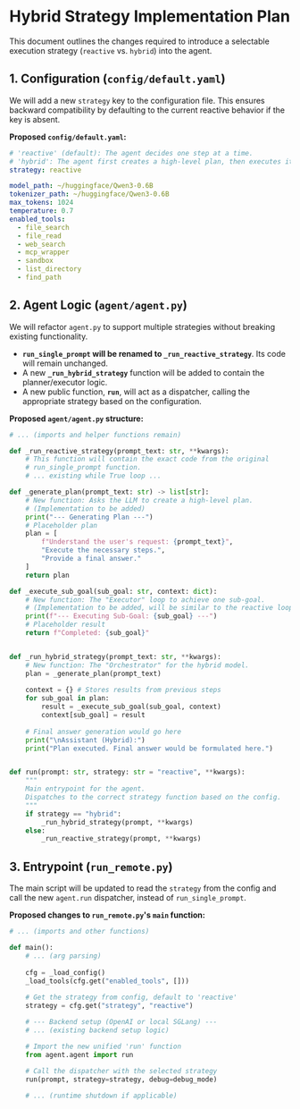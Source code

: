# Hybrid Strategy Implementation Plan

This document outlines the changes required to introduce a selectable execution strategy (`reactive` vs. `hybrid`) into the agent.

## 1. Configuration (`config/default.yaml`)

We will add a new `strategy` key to the configuration file. This ensures backward compatibility by defaulting to the current reactive behavior if the key is absent.

**Proposed `config/default.yaml`:**
```yaml
# 'reactive' (default): The agent decides one step at a time.
# 'hybrid': The agent first creates a high-level plan, then executes it.
strategy: reactive

model_path: ~/huggingface/Qwen3-0.6B
tokenizer_path: ~/huggingface/Qwen3-0.6B
max_tokens: 1024
temperature: 0.7
enabled_tools:
  - file_search
  - file_read
  - web_search
  - mcp_wrapper
  - sandbox
  - list_directory
  - find_path
```

## 2. Agent Logic (`agent/agent.py`)

We will refactor `agent.py` to support multiple strategies without breaking existing functionality.

- **`run_single_prompt` will be renamed to `_run_reactive_strategy`**. Its code will remain unchanged.
- A new **`_run_hybrid_strategy`** function will be added to contain the planner/executor logic.
- A new public function, **`run`**, will act as a dispatcher, calling the appropriate strategy based on the configuration.

**Proposed `agent/agent.py` structure:**
```python
# ... (imports and helper functions remain)

def _run_reactive_strategy(prompt_text: str, **kwargs):
    # This function will contain the exact code from the original
    # run_single_prompt function.
    # ... existing while True loop ...

def _generate_plan(prompt_text: str) -> list[str]:
    # New function: Asks the LLM to create a high-level plan.
    # (Implementation to be added)
    print("--- Generating Plan ---")
    # Placeholder plan
    plan = [
        f"Understand the user's request: {prompt_text}",
        "Execute the necessary steps.",
        "Provide a final answer."
    ]
    return plan

def _execute_sub_goal(sub_goal: str, context: dict):
    # New function: The "Executor" loop to achieve one sub-goal.
    # (Implementation to be added, will be similar to the reactive loop)
    print(f"--- Executing Sub-Goal: {sub_goal} ---")
    # Placeholder result
    return f"Completed: {sub_goal}"


def _run_hybrid_strategy(prompt_text: str, **kwargs):
    # New function: The "Orchestrator" for the hybrid model.
    plan = _generate_plan(prompt_text)
    
    context = {} # Stores results from previous steps
    for sub_goal in plan:
        result = _execute_sub_goal(sub_goal, context)
        context[sub_goal] = result
    
    # Final answer generation would go here
    print("\nAssistant (Hybrid):")
    print("Plan executed. Final answer would be formulated here.")


def run(prompt: str, strategy: str = "reactive", **kwargs):
    """
    Main entrypoint for the agent.
    Dispatches to the correct strategy function based on the config.
    """
    if strategy == "hybrid":
        _run_hybrid_strategy(prompt, **kwargs)
    else:
        _run_reactive_strategy(prompt, **kwargs)

```

## 3. Entrypoint (`run_remote.py`)

The main script will be updated to read the `strategy` from the config and call the new `agent.run` dispatcher, instead of `run_single_prompt`.

**Proposed changes to `run_remote.py`'s `main` function:**
```python
# ... (imports and other functions)

def main():
    # ... (arg parsing)
    
    cfg = _load_config()
    _load_tools(cfg.get("enabled_tools", []))
    
    # Get the strategy from config, default to 'reactive'
    strategy = cfg.get("strategy", "reactive")

    # --- Backend setup (OpenAI or local SGLang) ---
    # ... (existing backend setup logic)

    # Import the new unified 'run' function
    from agent.agent import run
    
    # Call the dispatcher with the selected strategy
    run(prompt, strategy=strategy, debug=debug_mode)

    # ... (runtime shutdown if applicable)